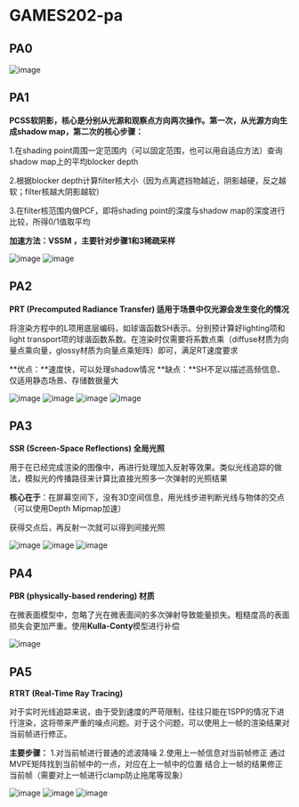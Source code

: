 # GAMES202-pa

## PA0
![image](https://github.com/Chris-lyc/GAMES202-pa/blob/main/images/pa0.png)
## PA1
**PCSS软阴影，核心是分别从光源和观察点方向两次操作。第一次，从光源方向生成shadow map，第二次的核心步骤：**

1.在shading point周围一定范围内（可以固定范围，也可以用自适应方法）查询shadow map上的平均blocker depth

2.根据blocker depth计算filter核大小（因为点离遮挡物越近，阴影越硬，反之越软；filter核越大阴影越软）

3.在filter核范围内做PCF，即将shading point的深度与shadow map的深度进行比较，所得0/1值取平均

**加速方法：VSSM ，主要针对步骤1和3稀疏采样**

![image](https://github.com/Chris-lyc/GAMES202-pa/blob/main/images/pa1-1.png)
![image](https://github.com/Chris-lyc/GAMES202-pa/blob/main/images/pa1-2.png)

## PA2
**PRT (Precomputed Radiance Transfer) 适用于场景中仅光源会发生变化的情况**

将渲染方程中的L项用底层编码，如球谐函数SH表示。分别预计算好lighting项和light transport项的球谐函数系数。在渲染时仅需要将系数点乘（diffuse材质为向量点乘向量，glossy材质为向量点乘矩阵）即可，满足RT速度要求

**优点：**速度快，可以处理shadow情况
**缺点：**SH不足以描述高频信息、仅适用静态场景、存储数据量大

![image](https://github.com/Chris-lyc/GAMES202-pa/blob/main/images/pa2-CornellBox.png)
![image](https://github.com/Chris-lyc/GAMES202-pa/blob/main/images/pa2-GraceCathedral.png)
![image](https://github.com/Chris-lyc/GAMES202-pa/blob/main/images/pa2-Indoor.png)
![image](https://github.com/Chris-lyc/GAMES202-pa/blob/main/images/pa2-Skybox.png)

## PA3
**SSR (Screen-Space Reflections) 全局光照**

用于在已经完成渲染的图像中，再进行处理加入反射等效果。类似光线追踪的做法，模拟光的传播路径来计算比直接光照多一次弹射的光照结果

**核心在于**：在屏幕空间下，没有3D空间信息，用光线步进判断光线与物体的交点（可以使用Depth Mipmap加速）

获得交点后，再反射一次就可以得到间接光照

![image](https://github.com/Chris-lyc/GAMES202-pa/blob/main/images/pa3-cave.png)
![image](https://github.com/Chris-lyc/GAMES202-pa/blob/main/images/pa3-cube1.png)
![image](https://github.com/Chris-lyc/GAMES202-pa/blob/main/images/pa3-cube2.png)

## PA4
**PBR (physically-based rendering) 材质**

在微表面模型中，忽略了光在微表面间的多次弹射导致能量损失。粗糙度高的表面损失会更加严重。使用**Kulla-Conty**模型进行补偿

![image](https://github.com/Chris-lyc/GAMES202-pa/blob/main/images/pa4.png)
## PA5
**RTRT (Real-Time Ray Tracing)**

对于实时光线追踪来说，由于受到速度的严苛限制，往往只能在1SPP的情况下进行渲染，这将带来严重的噪点问题。对于这个问题，可以使用上一帧的渲染结果对当前帧进行修正。

**主要步骤：**
1.对当前帧进行普通的滤波降噪
2.使用上一帧信息对当前帧修正
	通过MVPE矩阵找到当前帧中的一点，对应在上一帧中的位置
	结合上一帧的结果修正当前帧（需要对上一帧进行clamp防止拖尾等现象）

![image](https://github.com/Chris-lyc/GAMES202-pa/blob/main/images/pa5-filter.png)
![image](https://github.com/Chris-lyc/GAMES202-pa/blob/main/images/pa5-input.png)
![image](https://github.com/Chris-lyc/GAMES202-pa/blob/main/images/pa5-result.png)
